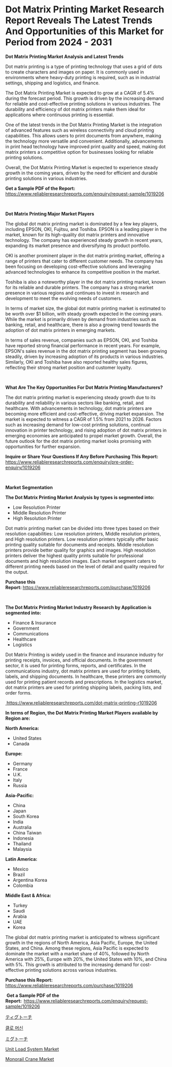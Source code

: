 <p><h1>Dot Matrix Printing Market Research Report Reveals The Latest Trends And Opportunities of this Market for Period from 2024 - 2031</h1></p><p><strong>Dot Matrix Printing Market Analysis and Latest Trends</strong></p>
<p><p>Dot matrix printing is a type of printing technology that uses a grid of dots to create characters and images on paper. It is commonly used in environments where heavy-duty printing is required, such as in industrial settings, shipping and logistics, and finance.</p><p>The Dot Matrix Printing Market is expected to grow at a CAGR of 5.4% during the forecast period. This growth is driven by the increasing demand for reliable and cost-effective printing solutions in various industries. The durability and efficiency of dot matrix printers make them ideal for applications where continuous printing is essential.</p><p>One of the latest trends in the Dot Matrix Printing Market is the integration of advanced features such as wireless connectivity and cloud printing capabilities. This allows users to print documents from anywhere, making the technology more versatile and convenient. Additionally, advancements in print head technology have improved print quality and speed, making dot matrix printers a competitive option for businesses looking for reliable printing solutions.</p><p>Overall, the Dot Matrix Printing Market is expected to experience steady growth in the coming years, driven by the need for efficient and durable printing solutions in various industries.</p></p>
<p><strong>Get a Sample PDF of the Report:&nbsp;</strong> <a href="https://www.reliableresearchreports.com/enquiry/request-sample/1019206">https://www.reliableresearchreports.com/enquiry/request-sample/1019206</a></p>
<p>&nbsp;</p>
<p><strong>Dot Matrix Printing Major Market Players</strong></p>
<p><p>The global dot matrix printing market is dominated by a few key players, including EPSON, OKI, Fujitsu, and Toshiba. EPSON is a leading player in the market, known for its high-quality dot matrix printers and innovative technology. The company has experienced steady growth in recent years, expanding its market presence and diversifying its product portfolio.</p><p>OKI is another prominent player in the dot matrix printing market, offering a range of printers that cater to different customer needs. The company has been focusing on developing cost-effective solutions and leveraging advanced technologies to enhance its competitive position in the market.</p><p>Toshiba is also a noteworthy player in the dot matrix printing market, known for its reliable and durable printers. The company has a strong market presence in various regions and continues to invest in research and development to meet the evolving needs of customers.</p><p>In terms of market size, the global dot matrix printing market is estimated to be worth over $1 billion, with steady growth expected in the coming years. While the market is primarily driven by demand from industries such as banking, retail, and healthcare, there is also a growing trend towards the adoption of dot matrix printers in emerging markets.</p><p>In terms of sales revenue, companies such as EPSON, OKI, and Toshiba have reported strong financial performance in recent years. For example, EPSON's sales revenue in the dot matrix printing segment has been growing steadily, driven by increasing adoption of its products in various industries. Similarly, OKI and Toshiba have also reported healthy sales figures, reflecting their strong market position and customer loyalty.</p></p>
<p>&nbsp;</p>
<p><strong>What Are The Key Opportunities For Dot Matrix Printing Manufacturers?</strong></p>
<p><p>The dot matrix printing market is experiencing steady growth due to its durability and reliability in various sectors like banking, retail, and healthcare. With advancements in technology, dot matrix printers are becoming more efficient and cost-effective, driving market expansion. The market is expected to witness a CAGR of 1.5% from 2021 to 2026. Factors such as increasing demand for low-cost printing solutions, continual innovation in printer technology, and rising adoption of dot matrix printers in emerging economies are anticipated to propel market growth. Overall, the future outlook for the dot matrix printing market looks promising with opportunities for further expansion.</p></p>
<p><strong>Inquire or Share Your Questions If Any Before Purchasing This Report:</strong> <a href="https://www.reliableresearchreports.com/enquiry/pre-order-enquiry/1019206">https://www.reliableresearchreports.com/enquiry/pre-order-enquiry/1019206</a></p>
<p>&nbsp;</p>
<p><strong>Market Segmentation</strong></p>
<p><strong>The Dot Matrix Printing Market Analysis by types is segmented into:</strong></p>
<p><ul><li>Low Resolution Printer</li><li>Middle Resolution Printer</li><li>High Resolution Printer</li></ul></p>
<p><p>Dot matrix printing market can be divided into three types based on their resolution capabilities: Low resolution printers, Middle resolution printers, and High resolution printers. Low resolution printers typically offer basic printing quality suitable for documents and receipts. Middle resolution printers provide better quality for graphics and images. High resolution printers deliver the highest quality prints suitable for professional documents and high resolution images. Each market segment caters to different printing needs based on the level of detail and quality required for the output.</p></p>
<p><strong>Purchase this Report:&nbsp;</strong><a href="https://www.reliableresearchreports.com/purchase/1019206">https://www.reliableresearchreports.com/purchase/1019206</a></p>
<p>&nbsp;</p>
<p><strong>The Dot Matrix Printing Market Industry Research by Application is segmented into:</strong></p>
<p><ul><li>Finance & Insurance</li><li>Government</li><li>Communications</li><li>Healthcare</li><li>Logistics</li></ul></p>
<p><p>Dot Matrix Printing is widely used in the finance and insurance industry for printing receipts, invoices, and official documents. In the government sector, it is used for printing forms, reports, and certificates. In the communications industry, dot matrix printers are used for printing tickets, labels, and shipping documents. In healthcare, these printers are commonly used for printing patient records and prescriptions. In the logistics market, dot matrix printers are used for printing shipping labels, packing lists, and order forms.</p></p>
<p><a href="https://www.reliableresearchreports.com/dot-matrix-printing-r1019206">&nbsp;https://www.reliableresearchreports.com/dot-matrix-printing-r1019206</a></p>
<p><strong>In terms of Region, the Dot Matrix Printing Market Players available by Region are:</strong></p>
<p>
    <p> <strong> North America: </strong>
        <ul>
            <li>United States</li>
            <li>Canada</li>
        </ul>
        </p> 
    <p> <strong> Europe: </strong>
        <ul>
            <li>Germany</li>
            <li>France</li>
            <li>U.K.</li>
            <li>Italy</li>
            <li>Russia</li>
        </ul>
        </p> 
    <p> <strong> Asia-Pacific: </strong>
        <ul>
            <li>China</li>
            <li>Japan</li>
            <li>South Korea</li>
            <li>India</li>
            <li>Australia</li>
            <li>China Taiwan</li>
            <li>Indonesia</li>
            <li>Thailand</li>
            <li>Malaysia</li>
        </ul>
        </p> 
    <p> <strong> Latin America: </strong>
        <ul>
            <li>Mexico</li>
            <li>Brazil</li>
            <li>Argentina Korea</li>
            <li>Colombia</li>
        </ul>
        </p> 
    <p> <strong> Middle East & Africa: </strong>
        <ul>
            <li>Turkey</li>
            <li>Saudi</li>
            <li>Arabia</li>
            <li>UAE</li>
            <li>Korea</li>
        </ul>
    </p>
    </p>
<p><p>The global dot matrix printing market is anticipated to witness significant growth in the regions of North America, Asia Pacific, Europe, the United States, and China. Among these regions, Asia Pacific is expected to dominate the market with a market share of 40%, followed by North America with 25%, Europe with 20%, the United States with 10%, and China with 5%. This growth is attributed to the increasing demand for cost-effective printing solutions across various industries.</p></p>
<p><strong>Purchase this Report: </strong><a href="https://www.reliableresearchreports.com/purchase/1019206">https://www.reliableresearchreports.com/purchase/1019206</a></p>
<p>&nbsp;<strong>Get a Sample PDF of the Report:&nbsp;&nbsp;</strong><a href="https://www.reliableresearchreports.com/enquiry/request-sample/1019206">https://www.reliableresearchreports.com/enquiry/request-sample/1019206</a></p>
<p><strong></strong></p>
<p><p><a href="https://github.com/CloydAbbott2023/Market-Research-Report-List-1/blob/main/137233334869.md">ティグトーチ</a></p><p><a href="https://github.com/valroy852/Market-Research-Report-List-1/blob/main/916878732108.md">클로 머신</a></p><p><a href="https://github.com/AaronVargas43/Market-Research-Report-List-1/blob/main/130330734868.md">ミグトーチ</a></p><p><a href="https://github.com/julyju69/Market-Research-Report-List-3/blob/main/unit-load-system-market.md">Unit Load System Market</a></p><p><a href="https://github.com/gdfhhhj/Market-Research-Report-List-4/blob/main/monorail-crane-market.md">Monorail Crane Market</a></p></p>